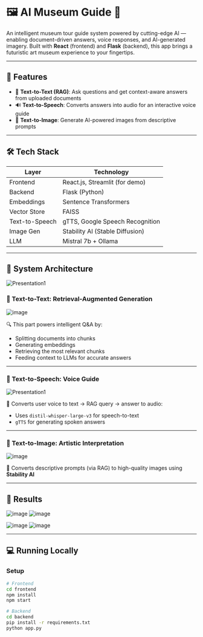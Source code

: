 # 🖼️ AI Museum Guide 🎨

An intelligent museum tour guide system powered by cutting-edge AI — enabling document-driven answers, voice responses, and AI-generated imagery. Built with **React** (frontend) and **Flask** (backend), this app brings a futuristic art museum experience to your fingertips.

---

## 🚀 Features

- 🧠 **Text-to-Text (RAG)**: Ask questions and get context-aware answers from uploaded documents
- 🔊 **Text-to-Speech**: Converts answers into audio for an interactive voice guide
- 🎨 **Text-to-Image**: Generate AI-powered images from descriptive prompts

---

## 🛠️ Tech Stack

| Layer         | Technology                        |
|---------------|------------------------------------|
| Frontend      | React.js, Streamlit (for demo)     |
| Backend       | Flask (Python)                     |
| Embeddings    | Sentence Transformers              |
| Vector Store  | FAISS                              |
| Text-to-Speech| gTTS, Google Speech Recognition    |
| Image Gen     | Stability AI (Stable Diffusion)    |
| LLM           | Mistral 7b + Ollama                |

---

## 🧠 System Architecture
![Presentation1](https://github.com/user-attachments/assets/2cb64074-7325-4197-8a53-fc8f0aeda702)



### 🔹 Text-to-Text: Retrieval-Augmented Generation

![image](https://github.com/user-attachments/assets/ef82bd55-5b54-46d8-9927-823d2712196d)


🔍 This part powers intelligent Q&A by:
- Splitting documents into chunks
- Generating embeddings
- Retrieving the most relevant chunks
- Feeding context to LLMs for accurate answers

---

### 🔹 Text-to-Speech: Voice Guide


![Presentation1](https://github.com/user-attachments/assets/faa64a68-4a9e-4095-a529-a43f9e28e22c)



🎤 Converts user voice to text → RAG query → answer to audio:
- Uses `distil-whisper-large-v3` for speech-to-text
- `gTTS` for generating spoken answers

---

### 🔹 Text-to-Image: Artistic Interpretation
![image](https://github.com/user-attachments/assets/556bdccb-ed0d-4d1e-8d6c-6339dfaddd32)


🎨 Converts descriptive prompts (via RAG) to high-quality images using **Stability AI**

---

## 📸 Results
![image](https://github.com/user-attachments/assets/24264fd1-8553-46cf-b8b0-406a3edf7faf)
![image](https://github.com/user-attachments/assets/4eed577c-ced6-407c-a267-3f322032bb84)

![image](https://github.com/user-attachments/assets/31935d01-43cc-44b9-b1fb-4f69e4f1ea10)
![image](https://github.com/user-attachments/assets/75ebd59a-9cf9-4325-904e-3313eab7b13e)



---

## 💻 Running Locally

### Setup

```bash
# Frontend
cd frontend
npm install
npm start

# Backend
cd backend
pip install -r requirements.txt
python app.py
